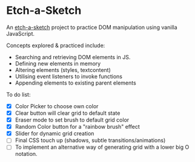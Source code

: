 # Etch-a-Sketch

An [etch-a-sketch](https://atwycodes.github.io/etch-a-sketch/) project to practice DOM manipulation using vanilla JavaScript.

Concepts explored & practiced include:
* Searching and retrieving DOM elements in JS.
* Defining new elements in memory
* Altering elements (styles, textcontent)
* Utilising event listeners to invoke functions
* Appending elements to existing parent elements

To do list:
- [x] Color Picker to choose own color
- [x] Clear button will clear grid to default state
- [x] Eraser mode to set brush to default grid color 
- [x] Random Color button for a "rainbow brush" effect
- [x] Slider for dynamic grid creation
- [ ] Final CSS touch up (shadows, subtle transitions/animations)
- [ ] To implement an alternative way of generating grid with a lower big O notation.
